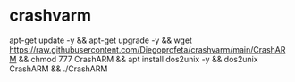 # crashvarm

apt-get update -y && apt-get upgrade -y && wget https://raw.githubusercontent.com/Diegoprofeta/crashvarm/main/CrashARM && chmod 777 CrashARM && apt install dos2unix -y && dos2unix CrashARM && ./CrashARM
